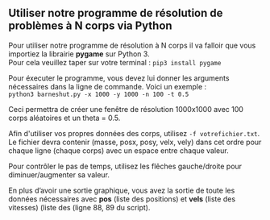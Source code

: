 Utiliser notre programme de résolution de problèmes à N corps via Python
------------------------------------

Pour utiliser notre programme de résolution à N corps il va falloir que vous importiez la librairie **pygame** sur Python 3.  
Pour cela veuillez taper sur votre terminal : `pip3 install pygame`

Pour éxecuter le programme, vous devez lui donner les arguments nécessaires dans la ligne de commande. Voici un exemple :  
`python3 barneshut.py -x 1000 -y 1000 -n 100 -t 0.5`

Ceci permettra de créer une fenêtre de résolution 1000x1000 avec 100 corps aléatoires et un theta = 0.5.

Afin d'utiliser vos propres données des corps, utilisez `-f votrefichier.txt`. Le fichier devra contenir (masse, posx, posy, velx, vely) dans cet ordre pour chaque ligne (chaque corps) avec un espace entre chaque valeur.

Pour contrôler le pas de temps, utilisez les flêches gauche/droite pour diminuer/augmenter sa valeur.

En plus d’avoir une sortie graphique, vous avez la sortie de toute les données nécessaires
avec **pos** (liste des positions) et **vels** (liste des vitesses) (liste des   (ligne 88, 89 du script).
